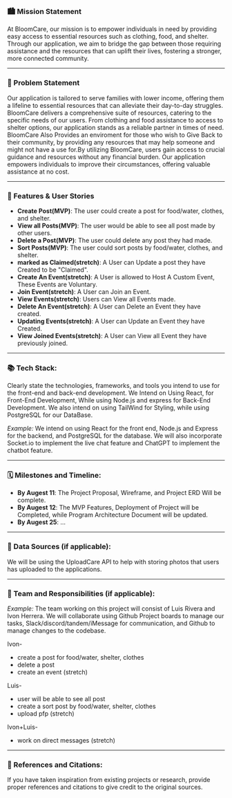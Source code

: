 ### 🏙️ Mission Statement
At BloomCare, our mission is to empower individuals in need by providing easy access to essential resources such as clothing, food, and shelter. Through our application, we aim to bridge the gap between those requiring assistance and the resources that can uplift their lives, fostering a stronger, more connected community.
___

### 🚀 Problem Statement


Our application is tailored to serve families with lower income, offering them a lifeline to essential resources that can alleviate their day-to-day struggles. BloomCare delivers a comprehensive suite of resources, catering to the specific needs of our users. From clothing and food assistance to access to shelter options, our application stands as a reliable partner in times of need. BloomCare Also Provides an enviroment for those who wish to Give Back to their community, by providing any resources that may help someone and might not have a use for.By utilizing BloomCare, users gain access to crucial guidance and resources without any financial burden. Our application empowers individuals to improve their circumstances, offering valuable assistance at no cost.

___


### 📝 Features & User Stories
* **Create Post(MVP)**: The user could create a post for food/water, clothes, and shelter.
* **View all Posts(MVP)**: The user would be able to see all post made by other users.
* **Delete a Post(MVP)**: The user could delete any post they had made.
* **Sort Posts(MVP)**: The user could sort posts by food/water, clothes, and shelter.
* **marked as Claimed(stretch)**: A User can Update a post they have Created to be "Claimed".
* **Create An Event(stretch)**: A User is allowed to Host A Custom Event, These Events are Voluntary.
* **Join Event(stretch)**: A User can Join an Event.
* **View Events(stretch)**: Users can View all Events made.
* **Delete An Event(stretch)**: A User can Delete an Event they have created.
* **Updating Events(stretch)**: A User can Update an Event they have Created.
* **View Joined Events(stretch)**: A User can View all Event they have previously joined. 

___


### 📚 Tech Stack: 
Clearly state the technologies, frameworks, and tools you intend to use for the front-end and back-end development.
We Intend on Using React, for Front-End Development, While using Node.js and express for Back-End Development. We also intend on using TailWind for Styling, while using PostgreSQL for our DataBase. 

*Example:* We intend on using React for the front end, Node.js and Express for the backend, and PostgreSQL for the database. We will also incorporate Socket.io to implement the live chat feature and ChatGPT to implement the chatbot feature.

___

### 🗓️ Milestones and Timeline: 

* **By Augest 11**: The Project Proposal, Wireframe, and Project ERD Will be complete.
* **By Augest 12**: The MVP Features, Deployment of Project will be Completed, while Program Architecture Document will be updated.
* **By Augest 25**: ...
___

### 💽 Data Sources (if applicable): 
We will be using the UploadCare API to help with storing photos that users has uploaded to the applications.
___

### 🤝 Team and Responsibilities (if applicable): 

*Example:* The team working on this project will consist of Luis Rivera and Ivon Herrera. We will collaborate using Github Project boards to manage our tasks, Slack/discord/tandem/iMessage for communication, and Github to manage changes to the codebase.

Ivon- 
* create a post for food/water, shelter, clothes
* delete a post
* create an event (stretch)

Luis- 
* user will be able to see all post
* create a sort post by food/water, shelter, clothes
* upload pfp (stretch)

Ivon+Luis-
* work on direct messages (stretch)
___

### 📓 References and Citations: 
If you have taken inspiration from existing projects or research, provide proper references and citations to give credit to the original sources.

